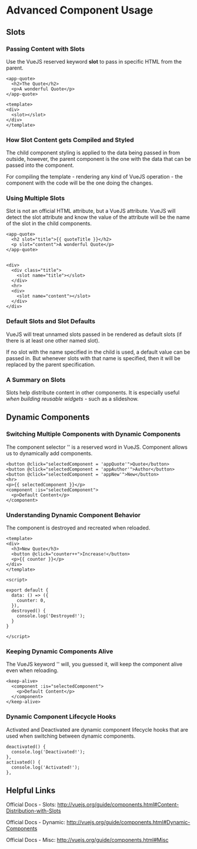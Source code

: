 # Advanced Component Usage

## Slots

### Passing Content with Slots

Use the VueJS reserved keyword **slot** to pass in specific HTML from the parent.

```
<app-quote>
  <h2>The Quote</h2>
  <p>A wonderful Quote</p>
</app-quote>

<template>
<div>
  <slot></slot>
</div>
</template>
```

### How Slot Content gets Compiled and Styled

The child component styling is applied to the data being passed in from outside, however, the parent component is the one with the data that can be passed into the component.

For compiling the template - rendering any kind of VueJS operation - the component with the code will be the one doing the changes.

### Using Multiple Slots

Slot is not an official HTML attribute, but a VueJS attribute. VueJS will detect the slot attribute and know the value of the attribute will be the name of the slot in the child components.

```
<app-quote>
  <h2 slot="title">{{ quoteTitle }}</h2>
  <p slot="content">A wonderful Quote</p>
</app-quote>


<div>
  <div class="title">
    <slot name="title"></slot>
  </div>
  <hr>
  <div>
    <slot name="content"></slot>
  </div>
</div>
```

### Default Slots and Slot Defaults

VueJS will treat unnamed slots passed in be rendered as default slots (if there is at least one other named slot).

If no slot with the name specified in the child is used, a default value can be passed in. But whenever slots with that name is specified, then it will be replaced by the parent specification.

### A Summary on Slots

Slots help distribute content in other components. It is especially useful *when building reusable widgets* - such as a slideshow.



## Dynamic Components


### Switching Multiple Components with Dynamic Components

The component selector '<component></component>' is a reserved word in VueJS. Component allows us to dynamically add components.

```
<button @click="selectedComponent = 'appQuote'">Quote</button>
<button @click="selectedComponent = 'appAuthor'">Author</button>
<button @click="selectedComponent = 'appNew'">New</button>
<hr>
<p>{{ selectedComponent }}</p>
<component :is="selectedComponent">
  <p>Default Content</p>
</component>
```

### Understanding Dynamic Component Behavior

The component is destroyed and recreated when reloaded.

```
<template>
<div>
  <h3>New Quote</h3>
  <button @click="counter++">Increase!</button>
  <p>{{ counter }}</p>
</div>
</template>

<script>

export default {
  data: () => ({
    counter: 0,
  }),
  destroyed() {
    console.log('Destroyed!');
  }
}

</script>
```

### Keeping Dynamic Components Alive

The VueJS keyword '<keep-alive></keep-alive>' will, you guessed it, will keep the component alive even when reloading.

```
<keep-alive>
  <component :is="selectedComponent">
    <p>Default Content</p>
  </component>
</keep-alive>
```

### Dynamic Component Lifecycle Hooks

Activated and Deactivated are dynamic component lifecycle hooks that are used when switching between dynamic components.

```
deactivated() {
  console.log('Deactivated!');
},
activated() {
  console.log('Activated!');
},
```


## Helpful Links


Official Docs - Slots: <a href="http://vuejs.org/guide/components.html#Content-Distribution-with-Slots">http://vuejs.org/guide/components.html#Content-Distribution-with-Slots</a>

Official Docs - Dynamic: <a href="http://vuejs.org/guide/components.html#Dynamic-Components">http://vuejs.org/guide/components.html#Dynamic-Components</a>

Official Docs - Misc: <a href="http://vuejs.org/guide/components.html#Misc">http://vuejs.org/guide/components.html#Misc</a>